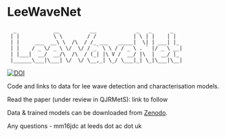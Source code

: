 # LeeWaveNet

```
  _            __          __             _   _      _   
 | |           \ \        / /            | \ | |    | |  
 | |     ___  __\ \  /\  / /_ ___   _____|  \| | ___| |_ 
 | |    / _ \/ _ \ \/  \/ / _` \ \ / / _ \ . ` |/ _ \ __|
 | |___|  __/  __/\  /\  / (_| |\ V /  __/ |\  |  __/ |_ 
 |______\___|\___| \/  \/ \__,_| \_/ \___|_| \_|\___|\__|
```

[![DOI](https://zenodo.org/badge/DOI/10.5281/zenodo.8193019.svg)](https://doi.org/10.5281/zenodo.8193019)


Code and links to data for lee wave detection and characterisation models.

Read the paper (under review in QJRMetS): link to follow

Data & trained models can be downloaded from [Zenodo](https://doi.org/10.5281/zenodo.7565310).

Any questions - mm16jdc at leeds dot ac dot uk
